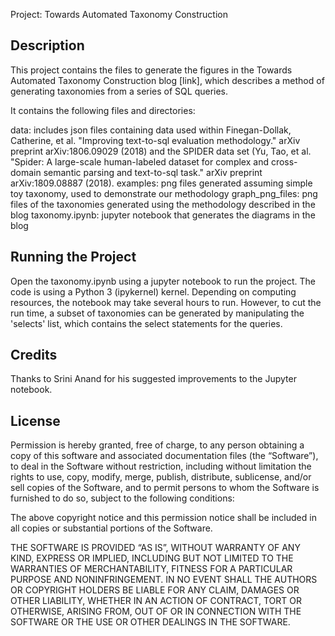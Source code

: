 Project: Towards Automated Taxonomy Construction


Description
-----------
This project contains the files to generate the figures in the Towards Automated Taxonomy Construction blog [link], which describes a method of generating taxonomies from a series of SQL queries.

It contains the following files and directories:

data: includes json files containing data used within Finegan-Dollak, Catherine, et al. "Improving text-to-sql evaluation methodology." arXiv preprint arXiv:1806.09029 (2018) and the SPIDER data set (Yu, Tao, et al. "Spider: A large-scale human-labeled dataset for complex and cross-domain semantic parsing and text-to-sql task." arXiv preprint arXiv:1809.08887 (2018).
examples: png files generated assuming simple toy taxonomy, used to demonstrate our methodology
graph_png_files: png files of the taxonomies generated using the methodology described in the blog
taxonomy.ipynb: jupyter notebook that generates the diagrams in the blog


Running the Project
-------------------
Open the taxonomy.ipynb using a jupyter notebook to run the project.  The code is using a Python 3 (ipykernel) kernel.  Depending on computing resources, the notebook may take several hours to run.  However, to cut the run time, a subset of taxonomies can be generated by manipulating the 'selects' list, which contains the select statements for the queries.


Credits
-------
Thanks to Srini Anand for his suggested improvements to the Jupyter notebook.


License
-------
Permission is hereby granted, free of charge, to any person obtaining a copy of this software and associated documentation files (the “Software”), to deal in the Software without restriction, including without limitation the rights to use, copy, modify, merge, publish, distribute, sublicense, and/or sell copies of the Software, and to permit persons to whom the Software is furnished to do so, subject to the following conditions:

The above copyright notice and this permission notice shall be included in all copies or substantial portions of the Software.

THE SOFTWARE IS PROVIDED “AS IS”, WITHOUT WARRANTY OF ANY KIND, EXPRESS OR IMPLIED, INCLUDING BUT NOT LIMITED TO THE WARRANTIES OF MERCHANTABILITY, FITNESS FOR A PARTICULAR PURPOSE AND NONINFRINGEMENT. IN NO EVENT SHALL THE AUTHORS OR COPYRIGHT HOLDERS BE LIABLE FOR ANY CLAIM, DAMAGES OR OTHER LIABILITY, WHETHER IN AN ACTION OF CONTRACT, TORT OR OTHERWISE, ARISING FROM, OUT OF OR IN CONNECTION WITH THE SOFTWARE OR THE USE OR OTHER DEALINGS IN THE SOFTWARE.
